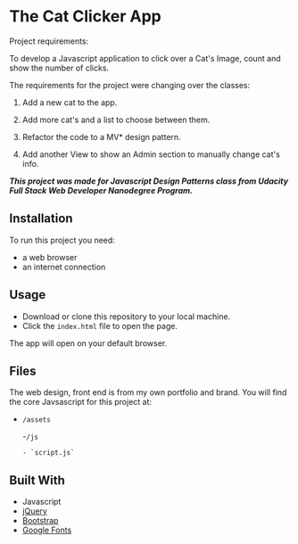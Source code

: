 # The Cat Clicker App
Project requirements:

To develop a Javascript application to click over a Cat's Image, count and show the number 
of clicks.

The requirements for the project were changing over the classes: 

1. Add a new cat to the app.

2. Add more cat's and a list to choose between them.

3. Refactor the code to a MV* design pattern.

4. Add another View to show an Admin section to manually change cat's info.

**_This project was made for Javascript Design Patterns class from Udacity Full Stack
Web Developer Nanodegree Program._**

## Installation
To run this project you need:
- a web browser
- an internet connection

## Usage
- Download or clone this repository to your local machine.
- Click the `index.html` file to open the page.

The app will open on your default browser.

## Files
The web design, front end is from my own portfolio and brand.
You will find the core Javsascript for this project at:

- `/assets`

  -`/js`
  
      - `script.js`

## Built With
- Javascript
- [jQuery](https://jquery.com/)
- [Bootstrap](http://getbootstrap.com/)
- [Google Fonts](https://fonts.google.com/)
